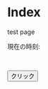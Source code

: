 # Index

test page





<body onload="LoadProc();">

現在の時刻:
<div id="DateTimeDisp"></div>

<br>

<button type="button" onclick="ShowAlart()">クリック</button>


<!--script読み込み-->

<script src="./js/hello_world.js"></script>

<script src="./js/date.js"></script>


</body>